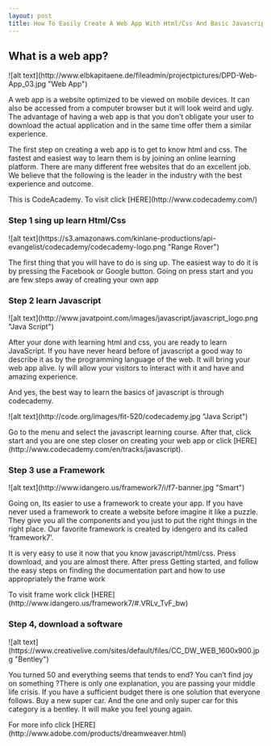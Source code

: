 ```yaml
---
layout: post
title: How To Easily Create A Web App With Html/Css And Basic Javascript Experience. 
---
```


<h2>What is a web app?</h2>
![alt text](http://www.elbkapitaene.de/fileadmin/projectpictures/DPD-Web-App_03.jpg "Web App")

<p> A web app is a website optimized to be viewed on mobile devices. It can also be accessed from a computer browser but it will look weird and ugly. The advantage of having a web app is that you don’t obligate your user to download the actual application and in the same time offer them a similar experience.</p>
<p>	The first step on creating a web app is to get to know html and css. The fastest and easiest way to learn them is by joining an online learning platform. There are many different free websites that do an excellent job. We believe that the following is the leader in the industry with the best experience and outcome.</p>
<p> This is CodeAcademy. To visit click [HERE](http://www.codecademy.com/)</p>

<h3>Step 1 sing up learn Html/Css</h3>
![alt text](https://s3.amazonaws.com/kinlane-productions/api-evangelist/codecademy/codecademy-logo.png "Range Rover")
<p>The first thing that you will have to do is sing up. The easiest way to do it is by pressing the Facebook or Google button.
Going on press start and you are few steps away of creating your own app</p>

<h3>Step 2 learn Javascript </h3>
![alt text](http://www.javatpoint.com/images/javascript/javascript_logo.png "Java Script")
<p>After your done with learning html and css, you are ready to learn JavaScript. If you have never heard before of javascript a good way to describe it as by the programming language of the web. It will bring your web app alive. Iy will allow your visitors to interact with it and have and amazing experience.</p>
<p>And yes, the best way to learn the basics of javascript is through codecademy. </p>
![alt text](http://code.org/images/fit-520/codecademy.jpg "Java Script")
<p>Go to the menu and select the javascript learning course. After that, click start and you are one step closer on creating your web app or click [HERE](http://www.codecademy.com/en/tracks/javascript).</p>

<h3>Step 3 use a Framework</h3>
![alt text](http://www.idangero.us/framework7/i/f7-banner.jpg "Smart")
<p>Going on, Its easier to use a framework to create your app. If you have never used a framework to create a website before imagine it like a puzzle. They give you all the components and you just to put the right things in the right place. 
	Our favorite framework is created by idengero and its called ‘framework7’.</p>
<p>It is very easy to use it now that you know javascript/html/css. Press download, and you are almost there. 
After press Getting started, and follow the easy steps on finding the documentation part and how to use appropriately the frame work </p>	
	<p>To visit frame work click [HERE](http://www.idangero.us/framework7/#.VRLv_TvF_bw)</p>


<h3>Step 4, download a software</h3>
![alt text](https://www.creativelive.com/sites/default/files/CC_DW_WEB_1600x900.jpg "Bentley")
<p>You turned 50 and everything seems that tends to end? You can’t find joy on something ?There is only one explanation, you are passing your middle life crisis. If you have a sufficient budget there is one solution that everyone follows. Buy a new super car. And the one and only super car for this category is a bentley.
It will make you feel young again.</p>
<p>For more info click [HERE](http://www.adobe.com/products/dreamweaver.html)</p>


